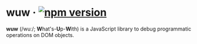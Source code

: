 # wuw · [![npm version](https://badge.fury.io/js/wuw.svg)](https://www.npmjs.com/package/wuw)

**wuw** (/wuː/; **W**hat's-**U**p-**W**ith) is a JavaScript library to debug programmatic operations
on DOM objects.
